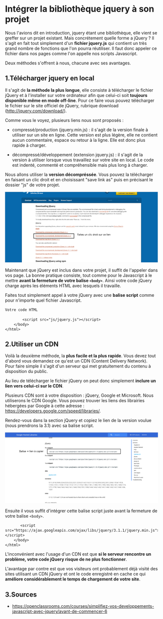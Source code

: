 # Intégrer la bibliothèque jquery à son projet

Nous l'avions dit en introduction, jquery étant une bibliothèque, elle vient se greffer sur un projet existant. Mais concrétement quelle forme a jQuery ? Il s'agit en fait tout simplement d'un **fichier jquery.js** qui contient un très grand nombre de fonctions que l'on pourra réutiliser. Il faut donc appeler ce fichier dans nos pages comme l'on appelle nos scripts Javascript.

Deux méthodes s'offrent à nous, chacune avec ses avantages.

## 1\.Télécharger jquery en local

Il s'agit de **la méthode la plus longue**, elle consiste à télécharger le fichier jQuery et à l'installer sur votre ordinateur afin que celui-ci soit **toujours disponible même en mode off-line**. Pour ce faire vous pouvez télécharger le fichier sur le site officiel de jQuery, rubrique download (http://jquery.com/download/).

Comme vous le voyez, plusieurs liens nous sont proposés :

- compressé/production (jquery.min.js) : il s'agit de la version finale à utiliser sur un site en ligne. Cette version est plus légère, elle ne contient aucun commentaire, espace ou retour à la ligne. Elle est donc plus rapide à charger.

- décompressé/développement (extension jquery.js) : il s'agit de la version à utiliser lorsque vous travaillez sur votre site en local. Le code est indenté, commenté et compréhensible mais plus long à charger.

Nous allons utiliser la **version décompréssée**. Vous pouvez la télécharger en faisant un clic droit et en choisissant "save link as" puis en précisant le dossier  "js" de votre projet.

![fichier jquery à télécharger](illustrations/downloadjquery.png)

Maintenant que jQuery est inclus dans votre projet, il suffit de l'appeler dans vos page. La bonne pratique consiste, tout comme pour le Javascript à le mettre **avant la fermeture de votre balise ``` <body> ```**. Ainsi votre code jQuery charge après les éléments HTML avec lesquels il travaille.

Faites tout simplement appel à votre jQuery avec une **balise script** comme pour n'importe quel fichier Javascript.

```
Votre code HTML

        <script src="js/jquery.js"></script>
    </body>
</html>

```

## 2\.Utiliser un CDN

Voilà la deuxième méthode, la **plus facile et la plus rapide**. Vous devez tout d'abord vous demandez ce qu'est un CDN (Content Delivery Network). Pour faire simple il s'agit d'un serveur qui met gratuitement du contenu à disposition du public.

Au lieu de télécharger le fichier jQuery on peut donc simplement **inclure un lien vers celui-ci sur le CDN**.

Plusieurs CDN sont à votre disposition : jQuery, Google et Microsoft. Nous utiliserons le CDN Google. Vous pouvez trouver les liens des librairies hébergées par Google à cette adresse : https://developers.google.com/speed/libraries/.

Rendez-vous dans la section jQuery et copiez le lien de la version voulue (nous prendrons la 3.1) avec sa balise script.

![cdn google jquery](illustrations/cdngoogle.png)

Ensuite il vous suffit d'intégrer cette balise script juste avant la fermeture de votre balise ``` <body> ```.

```
       <script src="https://ajax.googleapis.com/ajax/libs/jquery/3.1.1/jquery.min.js"></script>
    </body>
</html>
```
L'inconvénient avec l'usage d'un CDN est que **si le serveur rencontre un problème, votre code jQuery risque de ne plus fonctionner**.

L'avantage par contre est que vos visiteurs ont probablement déjà visité des sites utilisant un CDN jQuery et ont le code enregistré en cache ce qui **améliore considérablement le temps de chargement de votre site**.

## 3\.Sources

- https://openclassrooms.com/courses/simplifiez-vos-developpements-javascript-avec-jquery/avant-de-commencer-6
